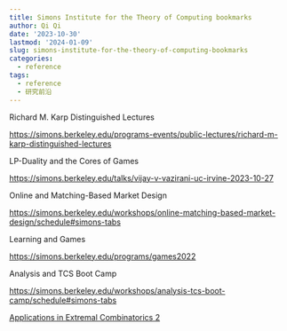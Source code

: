 ```yaml
---
title: Simons Institute for the Theory of Computing bookmarks
author: Qi Qi
date: '2023-10-30'
lastmod: '2024-01-09'
slug: simons-institute-for-the-theory-of-computing-bookmarks
categories:
  - reference
tags:
  - reference
  - 研究前沿
---
```


Richard M. Karp Distinguished Lectures

<https://simons.berkeley.edu/programs-events/public-lectures/richard-m-karp-distinguished-lectures>

LP-Duality and the Cores of Games

<https://simons.berkeley.edu/talks/vijay-v-vazirani-uc-irvine-2023-10-27>

Online and Matching-Based Market Design

<https://simons.berkeley.edu/workshops/online-matching-based-market-design/schedule#simons-tabs>

Learning and Games

<https://simons.berkeley.edu/programs/games2022>

Analysis and TCS Boot Camp

<https://simons.berkeley.edu/workshops/analysis-tcs-boot-camp/schedule#simons-tabs>

[Applications in Extremal Combinatorics 2](https://simons.berkeley.edu/talks/noam-lifshitz-hebrew-university-2023-06-08)
